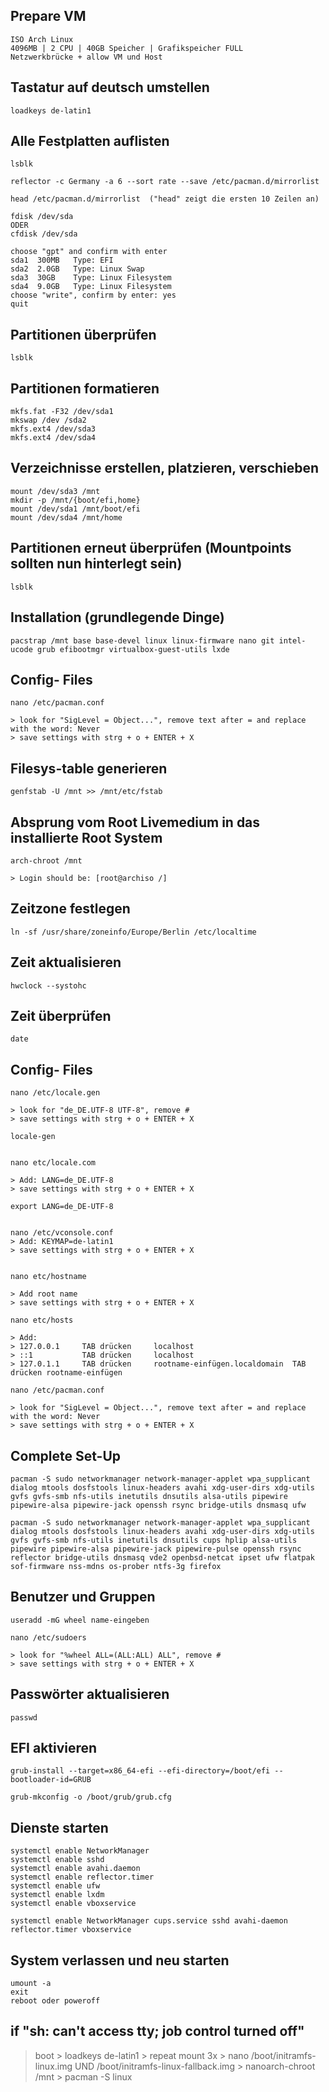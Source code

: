 ## Prepare VM

    ISO Arch Linux 
    4096MB | 2 CPU | 40GB Speicher | Grafikspeicher FULL 
    Netzwerkbrücke + allow VM und Host


## Tastatur auf deutsch umstellen 

    loadkeys de-latin1


## Alle Festplatten auflisten

    lsblk

    reflector -c Germany -a 6 --sort rate --save /etc/pacman.d/mirrorlist

    head /etc/pacman.d/mirrorlist  ("head" zeigt die ersten 10 Zeilen an) 

    fdisk /dev/sda 
    ODER
    cfdisk /dev/sda

    choose "gpt" and confirm with enter
    sda1  300MB   Type: EFI
    sda2  2.0GB   Type: Linux Swap
    sda3  30GB    Type: Linux Filesystem
    sda4  9.0GB   Type: Linux Filesystem
    choose "write", confirm by enter: yes
    quit


## Partitionen überprüfen

    lsblk 


## Partitionen formatieren

    mkfs.fat -F32 /dev/sda1
    mkswap /dev /sda2
    mkfs.ext4 /dev/sda3
    mkfs.ext4 /dev/sda4


## Verzeichnisse erstellen, platzieren, verschieben

    mount /dev/sda3 /mnt
    mkdir -p /mnt/{boot/efi,home}
    mount /dev/sda1 /mnt/boot/efi
    mount /dev/sda4 /mnt/home


## Partitionen erneut überprüfen (Mountpoints sollten nun hinterlegt sein)

    lsblk 


## Installation (grundlegende Dinge)

    pacstrap /mnt base base-devel linux linux-firmware nano git intel-ucode grub efibootmgr virtualbox-guest-utils lxde


## Config- Files

    nano /etc/pacman.conf

    > look for "SigLevel = Object...", remove text after = and replace with the word: Never
    > save settings with strg + o + ENTER + X


## Filesys-table generieren

    genfstab -U /mnt >> /mnt/etc/fstab


## Absprung vom Root Livemedium in das installierte Root System

    arch-chroot /mnt 

    > Login should be: [root@archiso /]


## Zeitzone festlegen

    ln -sf /usr/share/zoneinfo/Europe/Berlin /etc/localtime


## Zeit aktualisieren

    hwclock --systohc


## Zeit überprüfen

    date


## Config- Files

    nano /etc/locale.gen

    > look for "de_DE.UTF-8 UTF-8", remove #
    > save settings with strg + o + ENTER + X

    locale-gen 
    
    
    nano etc/locale.com

    > Add: LANG=de_DE.UTF-8
    > save settings with strg + o + ENTER + X
    
    export LANG=de_DE-UTF-8 
    
    
    nano /etc/vconsole.conf
    > Add: KEYMAP=de-latin1
    > save settings with strg + o + ENTER + X


    nano etc/hostname

    > Add root name
    > save settings with strg + o + ENTER + X

    nano etc/hosts

    > Add: 
    > 127.0.0.1     TAB drücken     localhost
    > ::1           TAB drücken     localhost
    > 127.0.1.1     TAB drücken     rootname-einfügen.localdomain  TAB drücken rootname-einfügen

    nano /etc/pacman.conf

    > look for "SigLevel = Object...", remove text after = and replace with the word: Never
    > save settings with strg + o + ENTER + X
    
## Complete Set-Up

    pacman -S sudo networkmanager network-manager-applet wpa_supplicant dialog mtools dosfstools linux-headers avahi xdg-user-dirs xdg-utils gvfs gvfs-smb nfs-utils inetutils dnsutils alsa-utils pipewire pipewire-alsa pipewire-jack openssh rsync bridge-utils dnsmasq ufw

    pacman -S sudo networkmanager network-manager-applet wpa_supplicant dialog mtools dosfstools linux-headers avahi xdg-user-dirs xdg-utils gvfs gvfs-smb nfs-utils inetutils dnsutils cups hplip alsa-utils pipewire pipewire-alsa pipewire-jack pipewire-pulse openssh rsync reflector bridge-utils dnsmasq vde2 openbsd-netcat ipset ufw flatpak sof-firmware nss-mdns os-prober ntfs-3g firefox
    
## Benutzer und Gruppen
    useradd -mG wheel name-eingeben

    nano /etc/sudoers

    > look for "%wheel ALL=(ALL:ALL) ALL", remove #
    > save settings with strg + o + ENTER + X


## Passwörter aktualisieren

    passwd


## EFI aktivieren
  
    grub-install --target=x86_64-efi --efi-directory=/boot/efi --bootloader-id=GRUB

    grub-mkconfig -o /boot/grub/grub.cfg


## Dienste starten

    systemctl enable NetworkManager
    systemctl enable sshd
    systemctl enable avahi.daemon
    systemctl enable reflector.timer
    systemctl enable ufw 
    systemctl enable lxdm
    systemctl enable vboxservice

    systemctl enable NetworkManager cups.service sshd avahi-daemon reflector.timer vboxservice
    
    
## System verlassen und neu starten

    umount -a
    exit
    reboot oder poweroff


## if "sh: can't access tty; job control turned off"

   > boot > loadkeys de-latin1 > repeat mount 3x > nano /boot/initramfs-linux.img UND /boot/initramfs-linux-fallback.img > nanoarch-chroot /mnt > pacman -S linux
